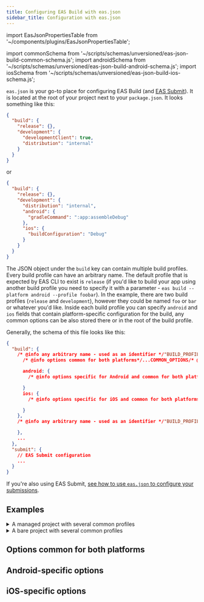 ```yaml
---
title: Configuring EAS Build with eas.json
sidebar_title: Configuration with eas.json
---
```


import EasJsonPropertiesTable from '~/components/plugins/EasJsonPropertiesTable';

import commonSchema from '~/scripts/schemas/unversioned/eas-json-build-common-schema.js';
import androidSchema from '~/scripts/schemas/unversioned/eas-json-build-android-schema.js';
import iosSchema from '~/scripts/schemas/unversioned/eas-json-build-ios-schema.js';

`eas.json` is your go-to place for configuring EAS Build (and [EAS Submit](/submit/eas-json.md)). It is located at the root of your project next to your `package.json`. It looks something like this:

```json
{
  "build": {
    "release": {},
    "development": {
      "developmentClient": true,
      "distribution": "internal"
    }
  }
}
```

or

```json
{
  "build": {
    "release": {},
    "development": {
      "distribution": "internal",
      "android": {
        "gradleCommand": ":app:assembleDebug"
      },
      "ios": {
        "buildConfiguration": "Debug"
      }
    }
  }
}
```

The JSON object under the `build` key can contain multiple build profiles. Every build profile can have an arbitrary name. The default profile that is expected by EAS CLI to exist is `release` (if you'd like to build your app using another build profile you need to specify it with a parameter - `eas build --platform android --profile foobar`). In the example, there are two build profiles (`release` and `development`), however they could be named `foo` or `bar` or whatever you'd like. Inside each build profile you can specify `android` and `ios` fields that contain platform-specific configuration for the build, any common options can be also stored there or in the root of the build profile.

Generally, the schema of this file looks like this:

<!-- prettier-ignore -->
```json
{
  "build": {
    /* @info any arbitrary name - used as an identifier */"BUILD_PROFILE_NAME_1"/* @end */: {
      /* @info options common for both platforms*/...COMMON_OPTIONS/* @end */

      android: {
        /* @info options specific for Android and common for both platforms*/...ANDROID_OPTIONS/* @end */

      }
      ios: {
        /* @info options specific for iOS and common for both platforms*/...IOS_OPTIONS/* @end */

      }
    },
    /* @info any arbitrary name - used as an identifier */"BUILD_PROFILE_NAME_2"/* @end */: {

    },
    ...
  },
  "submit": {
    // EAS Submit configuration
    ...
  }
}
```

If you're also using EAS Submit, [see how to use `eas.json` to configure your submissions](/submit/eas-json.md).

## Examples

<details>
  <summary>A managed project with several common profiles</summary>

```json
{
  "build": {
    "base": {
      "node": "12.13.0",
      "yarn": "1.22.5",
      "env": {
        "EXAMPLE_ENV": "example value"
      },
      "android": {
        "image": "default",
        "env": {
          "PLATFORM": "android"
        }
      },
      "ios": {
        "image": "latest",
        "env": {
          "PLATFORM": "ios"
        }
      }
    },
    "release": {
      "extends": "base",
      "env": {
        "ENVIRONMENT": "production"
      }
    },
    "staging": {
      "extends": "base",
      "env": {
        "ENVIRONMENT": "staging"
      },
      "distribution": "internal",
      "android": {
        "buildType": "apk"
      }
    },
    "development": {
      "extends": "base",
      "developmentClient": true,
      "env": {
        "ENVIRONMENT": "development"
      },
      "android": {
        "distribution": "internal",
        "withoutCredentials": true
      },
      "ios": {
        "simulator": true
      }
    }
  }
}
```

</details>

<details>
  <summary>A bare project with several common profiles</summary>

```json
{
  "build": {
    "base": {
      "env": {
        "EXAMPLE_ENV": "example value"
      },
      "android": {
        "image": "ubuntu-18.04-android-30-ndk-r19c",
        "ndk": "21.4.7075529"
      },
      "ios": {
        "image": "latest",
        "node": "12.13.0",
        "yarn": "1.22.5"
      }
    },
    "release": {
      "extends": "base",
      "env": {
        "ENVIRONMENT": "production"
      }
    },
    "staging": {
      "extends": "base",
      "env": {
        "ENVIRONMENT": "staging"
      },
      "distribution": "internal",
      "android": {
        "gradleCommand": ":app:assembleRelease"
      }
    },
    "development": {
      "extends": "base",
      "env": {
        "ENVIRONMENT": "staging"
      },
      "android": {
        "distribution": "internal",
        "withoutCredentials": true,
        "gradleCommand": ":app:assembleDebug"
      },
      "ios": {
        "simulator": true,
        "buildConfiguration": "Debug"
      }
    }
  }
}
```

</details>

## Options common for both platforms

<EasJsonPropertiesTable schema={commonSchema}/>

## Android-specific options

<EasJsonPropertiesTable schema={androidSchema}/>

## iOS-specific options

<EasJsonPropertiesTable schema={iosSchema}/>
